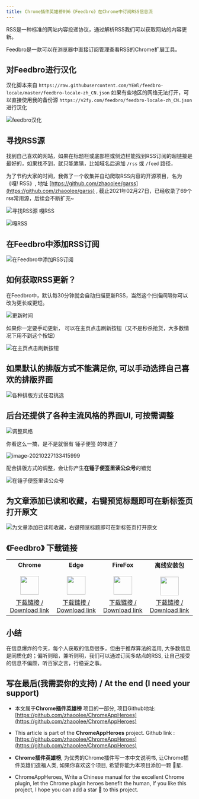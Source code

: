 ```yaml
---
title: Chrome插件英雄榜096《Feedbro》在Chrome中订阅RSS信息流
---
```




RSS是一种标准的网站内容投递协议，通过解析RSS我们可以获取网站的内容更新。

Feedbro是一款可以在浏览器中直接订阅管理查看RSS的Chrome扩展工具。

## 对Feedbro进行汉化



汉化脚本来自 `https://raw.githubusercontent.com/YEWl/feedbro-locale/master/feedbro-locale-zh_CN.json` 如果有些地区的网络无法打开，可以直接使用我的备份源 `https://v2fy.com/feedbro/feedbro-locale-zh_CN.json`  进行汉化



![feedbro汉化](https://cdn.fangyuanxiaozhan.com/assets/1614400974027JJFGJZhE.gif)





## 寻找RSS源



找到自己喜欢的网站，如果在标题栏或底部栏或侧边栏能找到RSS订阅的超链接是最好的，如果找不到，就只能靠猜，比如域名后追加 `/rss` 或 `/feed` 路径，

为了节约大家的时间，我做了一个收集并自动爬取RSS内容的开源项目，名为《嘎! RSS》, 地址 [https://github.com/zhaoolee/garss](https://github.com/zhaoolee/garss) , 截止2021年02月27日，已经收录了69个rss常用源，后续会不断扩充~



![寻找RSS源 嘎RSS](https://cdn.fangyuanxiaozhan.com/assets/1614401970864zyKSKcFT.png)



![嘎RSS](https://cdn.fangyuanxiaozhan.com/assets/1614402037481YcFdBKCJ.png)



## 在Feedbro中添加RSS订阅



![在Feedbro中添加RSS订阅](https://cdn.fangyuanxiaozhan.com/assets/1614402875585y8xGtc50.gif)





## 如何获取RSS更新？



在Feedbro中，默认每30分钟就会自动扫描更新RSS，当然这个扫描间隔你可以改为更长或更短。

![更新时间](https://cdn.fangyuanxiaozhan.com/assets/1614403260499FHC7wy0h.png)



如果你一定要手动更新， 可以在主页点击刷新按钮（又不是秒杀抢货，大多数情况下用不到这个按钮）



![在主页点击刷新按钮](https://cdn.fangyuanxiaozhan.com/assets/1614403460084kb0NnEcQ.png)



## 如果默认的排版方式不能满足你, 可以手动选择自己喜欢的排版界面



![各种排版方式任君挑选](https://cdn.fangyuanxiaozhan.com/assets/1614403716568Y8wCjpAW.png)



## 后台还提供了各种主流风格的界面UI, 可按需调整



![调整风格](https://cdn.fangyuanxiaozhan.com/assets/1614403983145PTYjS5yc.gif)



你看这么一搞，是不是就很有 锤子便签 的味道了



![image-20210227133415999](https://cdn.fangyuanxiaozhan.com/assets/1614404068396DcaKEiTk.png)



配合排版方式的调整，会让你产生**在锤子便签里读公众号**的错觉



![在锤子便签里读公众号](https://cdn.fangyuanxiaozhan.com/assets/1614404182306n7ewFMDZ.png)



## 为文章添加已读和收藏，右键预览标题即可在新标签页打开原文



![为文章添加已读和收藏，右键预览标题即可在新标签页打开原文](https://cdn.fangyuanxiaozhan.com/assets/1614404595090MdZnAedX.gif)






## 《Feedbro》 下载链接

<table style="table-layout: fixed;">
<tbody>
<tr>
<td><div style="text-align: center;"><div style="font-weight: bold">Chrome</div><br/><div><img  style="width:50px; height:auto;" src="https://v2fy.com/asset/0i/ChromeAppHeroes/page/001_markdown_here.assets/chromeappheroes-chrome-icon.png"/></div></div></td>
<td><div style="text-align: center;" ><div style="font-weight: bold">Edge</div><br/><div><img style="width:50px; height:auto;" src="https://v2fy.com/asset/0i/ChromeAppHeroes/page/001_markdown_here.assets/chromeappheroes-edge-icon.png"/></div></div></td>
<td><div style="text-align: center;" ><div style="font-weight: bold">FireFox</div><br/><div><img  style="width:50px; height:auto;" src="https://v2fy.com/asset/0i/ChromeAppHeroes/page/001_markdown_here.assets/chromeappheroes-firefox-icon.png"/></div></div></td>
<td><div style="text-align: center;" ><div style="font-weight: bold">离线安装包</div><br/><div><img  style="width:50px; height:auto;" src="https://v2fy.com/asset/0i/ChromeAppHeroes/page/001_markdown_here.assets/chromeappheroes-github-download.png"/></div></div></td>
</tr>
<tr>
<td>
<div style="text-align: center;">
<a  href="https://chrome.google.com/webstore/detail/feedbro/mefgmmbdailogpfhfblcnnjfmnpnmdfa">下载链接 / Download link</a>
</div>
</td>
<td>
<div style="text-align: center;">
<a href="https://microsoftedge.microsoft.com/addons/detail/feedbro/pdfbckdfhgaohcfdkcgpggcifmalimfd">下载链接 / Download link</a>
</div>
</td>
<td>
<div style="text-align: center;">
<a href="https://addons.mozilla.org/zh-CN/firefox/addon/feedbroreader/">下载链接 / Download link</a>
</div>
</td>
<td>
<div style="text-align: center;"><a  href="https://cdn.jsdelivr.net/gh/zhaoolee/ChromeAppHeroes/backup/096-feedbro.zip">下载链接 / Download link</a></div>
</td>
</tr>
</tbody>
</table>


## 小结



在信息爆炸的今天，每个人获取的信息很多，但由于推荐算法的滥用, 大多数信息是同质化的；偏听则暗，兼听则明，我们可以通过订阅多站点的RSS, 让自己接受的信息不偏颇，听百家之言，行稳妥之事。





## 写在最后(我需要你的支持) / At the end (I need your support)

- 本文属于**Chrome插件英雄榜** 项目的一部分, 项目Github地址: [https://github.com/zhaoolee/ChromeAppHeroes](https://github.com/zhaoolee/ChromeAppHeroes)


- This article is part of the **ChromeAppHeroes** project. Github link : [https://github.com/zhaoolee/ChromeAppHeroes](https://github.com/zhaoolee/ChromeAppHeroes) 

- **Chrome插件英雄榜**, 为优秀的Chrome插件写一本中文说明书, 让Chrome插件英雄们造福人类, 如果你喜欢这个项目, 希望你能为本项目添加一颗 🌟星.

- ChromeAppHeroes, Write a Chinese manual for the excellent Chrome plugin, let the Chrome plugin heroes benefit the human, If you like this project, I hope you can add a star 🌟 to this project.

